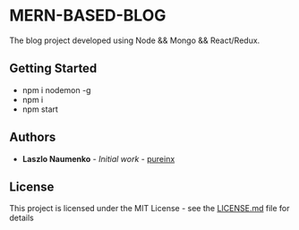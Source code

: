 # MERN-BASED-BLOG

The blog project developed using Node && Mongo && React/Redux.

## Getting Started

* npm i nodemon -g
* npm i
* npm start

## Authors

* **Laszlo Naumenko** - *Initial work* - [pureinx](https://github.com/pureinx)

## License

This project is licensed under the MIT License - see the [LICENSE.md](LICENSE.md) file for details

